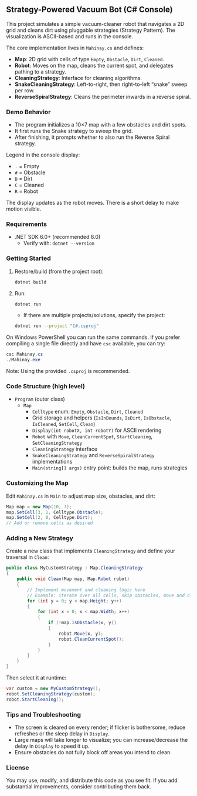 ## Strategy-Powered Vacuum Bot (C# Console)

This project simulates a simple vacuum-cleaner robot that navigates a 2D grid and cleans dirt using pluggable strategies (Strategy Pattern). The visualization is ASCII-based and runs in the console.

The core implementation lives in `Mahinay.cs` and defines:
- **Map**: 2D grid with cells of type `Empty`, `Obstacle`, `Dirt`, `Cleaned`.
- **Robot**: Moves on the map, cleans the current spot, and delegates pathing to a strategy.
- **CleaningStrategy**: Interface for cleaning algorithms.
- **SnakeCleaningStrategy**: Left-to-right, then right-to-left “snake” sweep per row.
- **ReverseSpiralStrategy**: Cleans the perimeter inwards in a reverse spiral.

### Demo Behavior
- The program initializes a 10×7 map with a few obstacles and dirt spots.
- It first runs the Snake strategy to sweep the grid.
- After finishing, it prompts whether to also run the Reverse Spiral strategy.

Legend in the console display:
- `.` = Empty
- `#` = Obstacle
- `D` = Dirt
- `C` = Cleaned
- `R` = Robot

The display updates as the robot moves. There is a short delay to make motion visible.

### Requirements
- .NET SDK 6.0+ (recommended 8.0)
  - Verify with: `dotnet --version`

### Getting Started
1. Restore/build (from the project root):
   ```bash
   dotnet build
   ```
2. Run:
   ```bash
   dotnet run
   ```
   - If there are multiple projects/solutions, specify the project:
   ```bash
   dotnet run --project "C#.csproj"
   ```

On Windows PowerShell you can run the same commands. If you prefer compiling a single file directly and have `csc` available, you can try:
```powershell
csc Mahinay.cs
./Mahinay.exe
```
Note: Using the provided `.csproj` is recommended.

### Code Structure (high level)
- `Program` (outer class)
  - `Map`
    - `Celltype` enum: `Empty`, `Obstacle`, `Dirt`, `Cleaned`
    - Grid storage and helpers (`IsInBounds`, `IsDirt`, `IsObstacle`, `IsCleaned`, `SetCell`, `Clean`)
    - `Display(int robotX, int robotY)` for ASCII rendering
    - `Robot` with `Move`, `CleanCurrentSpot`, `StartCleaning`, `SetCleaningStrategy`
    - `CleaningStrategy` interface
    - `SnakeCleaningStrategy` and `ReverseSpiralStrategy` implementations
    - `Main(string[] args)` entry point: builds the map, runs strategies

### Customizing the Map
Edit `Mahinay.cs` in `Main` to adjust map size, obstacles, and dirt:
```csharp
Map map = new Map(10, 7);
map.SetCell(3, 1, Celltype.Obstacle);
map.SetCell(2, 0, Celltype.Dirt);
// Add or remove cells as desired
```

### Adding a New Strategy
Create a new class that implements `CleaningStrategy` and define your traversal in `Clean`:
```csharp
public class MyCustomStrategy : Map.CleaningStrategy
{
    public void Clean(Map map, Map.Robot robot)
    {
        // Implement movement and cleaning logic here
        // Example: iterate over all cells, skip obstacles, move and clean
        for (int y = 0; y < map.Height; y++)
        {
            for (int x = 0; x < map.Width; x++)
            {
                if (!map.IsObstacle(x, y))
                {
                    robot.Move(x, y);
                    robot.CleanCurrentSpot();
                }
            }
        }
    }
}
```
Then select it at runtime:
```csharp
var custom = new MyCustomStrategy();
robot.SetCleaningStrategy(custom);
robot.StartCleaning();
```

### Tips and Troubleshooting
- The screen is cleared on every render; if flicker is bothersome, reduce refreshes or the sleep delay in `Display`.
- Large maps will take longer to visualize; you can increase/decrease the delay in `Display` to speed it up.
- Ensure obstacles do not fully block off areas you intend to clean.

### License
You may use, modify, and distribute this code as you see fit. If you add substantial improvements, consider contributing them back.


